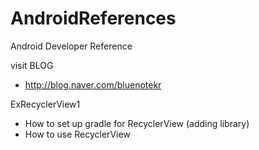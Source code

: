 # AndroidReferences
Android Developer Reference

visit BLOG
- http://blog.naver.com/bluenotekr

ExRecyclerView1
- How to set up gradle for RecyclerView (adding library)
- How to use RecyclerView

